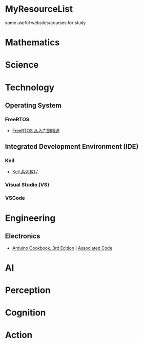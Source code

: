 # MyResourceList
some useful websites/courses for study

# Mathematics

# Science

# Technology
## Operating System
### FreeRTOS
- [FreeRTOS 从入门到精通](https://zhuanlan.zhihu.com/p/443458699) 

## Integrated Development Environment (IDE)
### Keil
- [Keil 系列教程](https://zhuanlan.zhihu.com/p/57700360)


### Visual Studio (VS)

### VSCode

# Engineering
## Electronics
- [Arduino Cookbook, 3rd Edition](https://learning.oreilly.com/api/v1/continue/9781491903513/) | [Associated Code](https://github.com/bjepson/Arduino-Cookbook-3ed-INO)


# AI

# Perception

# Cognition

# Action

